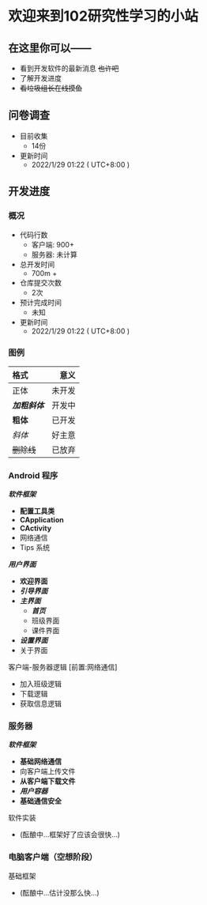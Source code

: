 # 欢迎来到102研究性学习的小站
## 在这里你可以——
+ 看到开发软件的最新消息 ~~也许吧~~
+ 了解开发进度
+ ~~看垃圾组长在线摸鱼~~

## 问卷调查
+ 目前收集
  + 14份
+ 更新时间
  + 2022/1/29 01:22 ( UTC+8:00 )

## 开发进度 
### 概况
+ 代码行数
  + 客户端: 900+
  + 服务器: 未计算
+ 总开发时间
  + 700m +
+ 仓库提交次数
  + 2次
+ 预计完成时间
  + 未知
+ 更新时间
  + 2022/1/29 01:22 ( UTC+8:00 )

### 图例  

| 格式         |   意义 |
| :--------- | ---: |
| 正体         |  未开发 |
| ___加粗斜体___ |  开发中 |
| __粗体__     |  已开发 |
| _斜体_       |  好主意 |
| ~~删除线~~    |  已放弃 |

### Android 程序

___软件框架___   
+ __配置工具类__  
+ __CApplication__  
+ __CActivity__  
+ 网络通信
+ Tips 系统

___用户界面___  
+ __欢迎界面__  
+ ___引导界面___  
+ ___主界面___  
  - ___首页___  
  - 班级界面
  - 课件界面
+ ___设置界面___
+ 关于界面

客户端-服务器逻辑 [前置:网络通信]
+ 加入班级逻辑
+ 下载逻辑
+ 获取信息逻辑

### 服务器
___软件框架___
+ __基础网络通信__
+ 向客户端上传文件
+ __从客户端下载文件__
+ ___用户容器___
+ __基础通信安全__

软件实装
+ (酝酿中...框架好了应该会很快...)

### 电脑客户端（空想阶段）
基础框架
+ (酝酿中...估计没那么快...)
